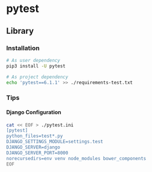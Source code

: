 # pytest

<!--
https://github.com/OCHA-DAP/gisrestlayer/blob/4975be559dad26bcd0c44b29e69962bab3908ab3/tests/conftest.py
https://github.com/Uzay-G/archivy/blob/723452e8af4abcb992dd613d3e3a41b64f38aad5/tests/integration/test_api.py
https://github.com/javierrivassyapse/versions-service/blob/17a56fec9e1138d590623804858d87fee2db88f8/tests/integration/api/v1/health/test_endpoints.py
https://github.com/zxftr45/rr_ml_workshop_19/blob/5678d0452a3b1b4448354b92076d8a42d1c72d5d/tests/conftest.py
-->

## Library

### Installation

```sh
# As user dependency
pip3 install -U pytest

# As project dependency
echo 'pytest==6.1.1' >> ./requirements-test.txt
```

### Tips

#### Django Configuration

```sh
cat << EOF > ./pytest.ini
[pytest]
python_files=test*.py
DJANGO_SETTINGS_MODULE=settings.test
DJANGO_SERVER=django
DJANGO_SERVER_PORT=8000
norecursedirs=env venv node_modules bower_components
EOF
```
